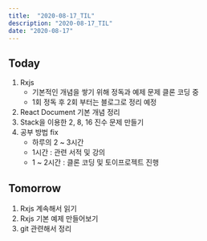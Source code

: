 ```yaml
---
title:  "2020-08-17_TIL"
description: "2020-08-17_TIL"
date: "2020-08-17"
---
```

## Today
1. Rxjs
    - 기본적인 개념을 쌓기 위해 정독과 예제 문제 클론 코딩 중
    - 1회 정독 후 2회 부터는 블로그로 정리 예정
2. React Document 기본 개념 정리
3. Stack을 이용한 2, 8, 16 진수 문제 만들기
4. 공부 방법 fix
    - 하루의 2 ~ 3시간 
    - 1시간 : 관련 서적 및 강의 
    - 1 ~ 2시간 : 클론 코딩 및 토이프로젝트 진행     
## Tomorrow
  1. Rxjs 계속해서 읽기
  2. Rxjs 기본 예제 만들어보기
  3. git 관련해서 정리
